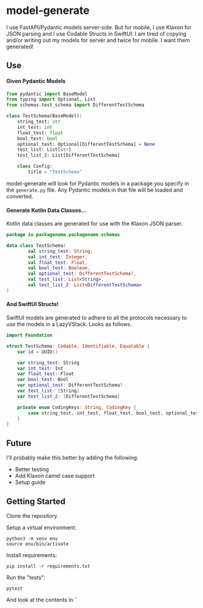 # model-generate

I use FastAPI/Pydantic models server-side. 
But for mobile, I use Klaxon for JSON parsing and I use Codable Structs in SwiftUI. 
I am tired of copying and/or writing out my models for server and twice for mobile. 
I want them generated!

## Use

#### Given Pydantic Models

```python
from pydantic import BaseModel
from typing import Optional, List
from schemas.test_schema import DifferentTestSchema

class TestSchema(BaseModel):
    string_test: str
    int_test: int
    float_test: float
    bool_test: bool
    optional_test: Optional[DifferentTestSchema] = None
    test_list: List[str]
    test_list_2: List[DifferentTestSchema]

    class Config:
        title = "TestSchema"
```

model-generate will look for Pydantic models in a package you specify in the `generate.py` file. 
Any Pydantic models in that file will be loaded and converted.

#### Generate Kotlin Data Classes...

Kotlin data classes are generated for use with the Klaxon JSON parser.

```kotlin
package io.packagename.packagename.schemas

data class TestSchema(
        val string_test: String,
        val int_test: Integer,
        val float_test: Float,
        val bool_test: Boolean,
        val optional_test: DifferentTestSchema?,
        val test_list: List<String>,
        val test_list_2: List<DifferentTestSchema>
)
```

#### And SwiftUI Structs!

SwiftUI models are generated to adhere to all the protocols necessary to use the models in a LazyVStack.
Looks as follows.

```swift
import Foundation

struct TestSchema: Codable, Identifiable, Equatable {
	var id = UUID()

	var string_test: String
	var int_test: Int
	var float_test: Float
	var bool_test: Bool
	var optional_test: DifferentTestSchema?
	var test_list: [String]
	var test_list_2: [DifferentTestSchema]

	private enum CodingKeys: String, CodingKey {
		case string_test, int_test, float_test, bool_test, optional_test, test_list, test_list_2
	}
}
```

## Future

I'll probably make this better by adding the following:
* Better testing
* Add Klaxon camel case support
* Setup guide

## Getting Started

Clone the repository.

Setup a virtual environment:
```shell script
python3 -m venv env
source env/bin/activate
```

Install requirements:
```shell script
pip install -r requirements.txt
```

Run the "tests":
```shell script
pytest
```
And look at the contents in ``

